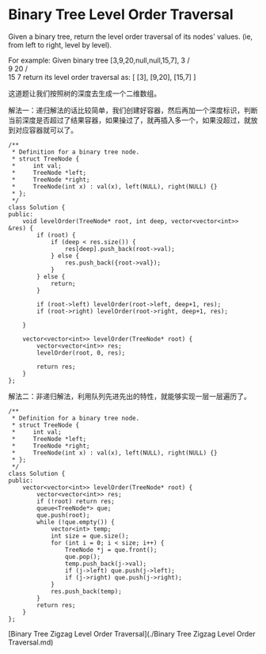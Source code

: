 Binary Tree Level Order Traversal
===========
Given a binary tree, return the level order traversal of its nodes' values. (ie, from left to right, level by level).

For example:
Given binary tree [3,9,20,null,null,15,7],
    3
   / \
  9  20
    /  \
   15   7
return its level order traversal as:
[
  [3],
  [9,20],
  [15,7]
]

这道题让我们按照树的深度去生成一个二维数组。

解法一：递归解法的话比较简单，我们创建好容器，然后再加一个深度标识，判断当前深度是否超过了结果容器，如果操过了，就再插入多一个，如果没超过，就放到对应容器就可以了。

```
/**
 * Definition for a binary tree node.
 * struct TreeNode {
 *     int val;
 *     TreeNode *left;
 *     TreeNode *right;
 *     TreeNode(int x) : val(x), left(NULL), right(NULL) {}
 * };
 */
class Solution {
public:
    void levelOrder(TreeNode* root, int deep, vector<vector<int>> &res) {
        if (root) {
            if (deep < res.size()) {
                res[deep].push_back(root->val);
            } else {
                res.push_back({root->val});
            }
        } else {
            return;
        }

        if (root->left) levelOrder(root->left, deep+1, res);
        if (root->right) levelOrder(root->right, deep+1, res);

    }

    vector<vector<int>> levelOrder(TreeNode* root) {
        vector<vector<int>> res;
        levelOrder(root, 0, res);

        return res;
    }
};
```

解法二：非递归解法，利用队列先进先出的特性，就能够实现一层一层遍历了。

```
/**
 * Definition for a binary tree node.
 * struct TreeNode {
 *     int val;
 *     TreeNode *left;
 *     TreeNode *right;
 *     TreeNode(int x) : val(x), left(NULL), right(NULL) {}
 * };
 */
class Solution {
public:
    vector<vector<int>> levelOrder(TreeNode* root) {
        vector<vector<int>> res;
        if (!root) return res;
        queue<TreeNode*> que;
        que.push(root);
        while (!que.empty()) {
            vector<int> temp;
            int size = que.size();
            for (int i = 0; i < size; i++) {
                TreeNode *j = que.front();
                que.pop();
                temp.push_back(j->val);
                if (j->left) que.push(j->left);
                if (j->right) que.push(j->right);
            }
            res.push_back(temp);
        }
        return res;
    }
};
```

[Binary Tree Zigzag Level Order Traversal](./Binary Tree Zigzag Level Order Traversal.md)
